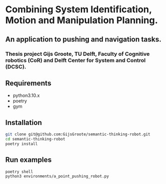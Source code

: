 # Combining System Identification, Motion and Manipulation Planning.
## An application to pushing and navigation tasks.
### Thesis project Gijs Groote, TU Delft, Faculty of Cognitive robotics (CoR) and Delft Center for System and Control (DCSC).

## Requirements
- python3.10.x
- poetry 
- gym

## Installation
```bash
git clone git@github.com:GijsGroote/semantic-thinking-robot.git
cd semantic-thinking-robot
poetry install
```

## Run examples
```bash
poetry shell
python3 environments/a_point_pushing_robot.py
```
